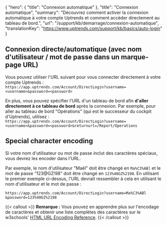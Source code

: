 {
  "hero": {
    "title": "Connexion automatique"
  },
  "title": "Connexion automatique",
  "summary": "Découvrez comment activer la connexion automatique à votre compte Uptrends et comment accéder directement au tableau de bord.",
  "url": "/support/kb/demarrage/connexion-automatique",
  "translationKey": "https://www.uptrends.com/support/kb/basics/auto-login"
}

## Connexion directe/automatique (avec nom d'utilisateur / mot de passe dans un marque-page URL)

Vous pouvez utiliser l'URL suivant pour vous connecter directement à votre compte Uptrends :  
`https://app.uptrends.com/Account/DirectLogin?username=<username>&password=<password>`

En plus, vous pouvez spécifier l'URL d'un tableau de bord afin **d'aller directement à ce tableau de bord** après la connexion. Par exemple, pour aller au tableau de bord "Opérations" (qui est le successeur du cockpit d'Uptrends), utilisez :  
`https://app.uptrends.com/Account/DirectLogin?username=<username>&password=<password>&returnurl=/Report/Operations`

## Special character encoding

Si votre nom d'utilisateur ou mot de passe inclut des caractères spéciaux, vous devrez les encoder dans l'URL.

Par exemple, le nom d'utilisateur "Maël" doit être changé en `Ma%C3%ABl` et le mot de passe “123@GZ!98” doit être changé en `123%40GZ%2198`. En utilisant le premier exemple ci-dessus, l'URL devrait ressembler à cela en utilisant le nom d'utilisateur et le mot de passe : 

`https://app.uptrends.com/Account/DirectLogin?username=Ma%C3%ABl &password=123%40GZ%2198`

{{< callout >}}
**Remarque :** Vous pouvez en apprendre plus sur l'encodage de caractères et obtenir une liste complètes des caractères sur le w3schools' [HTML URL Encoding Reference](https://www.w3schools.com/tags/ref_urlencode.asp).
{{< /callout >}}
